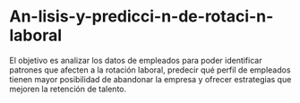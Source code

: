 # An-lisis-y-predicci-n-de-rotaci-n-laboral
El objetivo es analizar los datos de empleados para poder identificar patrones que afecten a la rotación laboral, predecir qué perfil de empleados tienen mayor posibilidad de abandonar la empresa y ofrecer estrategias que mejoren la retención de talento.
